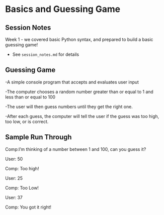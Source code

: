 # Basics and Guessing Game

## Session Notes
Week 1 - we covered basic Python syntax, and prepared to build a basic guessing game! 
- See `session_notes.md` for details

## Guessing Game

-A simple console program that accepts and evaluates user input

-The computer chooses a random number greater than or equal to 1 and less than or equal to 100

-The user will then guess numbers until they get the right one.

-After each guess, the computer will tell the user if the guess was too high, too low, or is correct.


## Sample Run Through

Comp:I’m thinking of a number between 1 and 100, can you guess it?

User: 50

Comp: Too high!

User:  25

Comp: Too Low!

User: 37

Comp:  You got it right!
